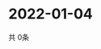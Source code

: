 # 2022-01-04
  共 0条

  <!-- BEGIN -->
  <!-- 最后更新时间Tue Jan 04 2022 19:03:06 GMT+0000 (Coordinated Universal Time) -->
  
  <!-- END -->
  
  